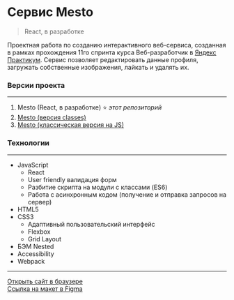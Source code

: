 # **Cервис Mesto**
> React, в разработке

Проектная работа по созданию интерактивного веб-сервиса, созданная в рамках прохождения 11го спринта курса Веб-разработчик в [Яндекс Практикум](https://practicum.yandex.ru "сервис онлайн-образования"). Сервис позволяет редактировать данные профиля, загружать собственные изображения, лайкать и удалять их.

### **Версии проекта**
***
1. Mesto (React, в разработке) :star: *этот репозиторий*
1. [Mesto (версия classes)](https://github.com/romankrivopalov/mesto-classes)
2. [Mesto (классическая версия на JS)](https://github.com/romankrivopalov/mesto-classic)

### **Технологии**
***
* JavaScript
  * React
  * User friendly валидация форм
  * Разбитие скрипта на модули с классами (ES6)
  * Работа с асинхронным кодом (получение и отправка запросов на сервер)
* HTML5
* CSS3
  * Адаптивный пользовательский интерфейс
  * Flexbox
  * Grid Layout
* БЭМ Nested
* Accessibility
* Webpack

***
[Открыть сайт в браузере](https://romankrivopalov.github.io/mesto-react/)\
[Ссылка на макет в Figma](https://www.figma.com/file/2cn9N9jSkmxD84oJik7xL7/JavaScript.-Sprint-4?node-id=0%3A1)
